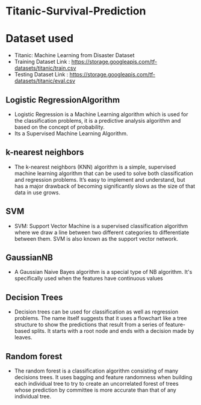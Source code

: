 # Titanic-Survival-Prediction

# Dataset used
- Titanic: Machine Learning from Disaster Dataset
- Training Dataset Link : https://storage.googleapis.com/tf-datasets/titanic/train.csv
- Testing Dataset Link : https://storage.googleapis.com/tf-datasets/titanic/eval.csv

## Logistic RegressionAlgorithm
- Logistic Regression is a Machine Learning algorithm which is used for the classification problems, it is a predictive analysis algorithm and based on the concept of probability.
- Its a Supervised Machine Learning Algorithm.

## k-nearest neighbors
- The k-nearest neighbors (KNN) algorithm is a simple, supervised machine learning algorithm that can be used to solve both classification and regression problems. It’s easy to implement and understand, but has a major drawback of becoming significantly slows as the size of that data in use grows.

## SVM
- SVM: Support Vector Machine is a supervised classification algorithm where we draw a line between two different categories to differentiate between them. SVM is also known as the support vector network.

## GaussianNB
- A Gaussian Naive Bayes algorithm is a special type of NB algorithm. It's specifically used when the features have continuous values

## Decision Trees
- Decision trees can be used for classification as well as regression problems. The name itself suggests that it uses a flowchart like a tree structure to show the predictions that result from a series of feature-based splits. It starts with a root node and ends with a decision made by leaves.

## Random forest
- The random forest is a classification algorithm consisting of many decisions trees. It uses bagging and feature randomness when building each individual tree to try to create an uncorrelated forest of trees whose prediction by committee is more accurate than that of any individual tree.
